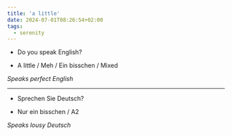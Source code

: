```yaml
---
title: 'a little'
date: 2024-07-01T08:26:54+02:00
tags:
  - serenity
---
```


- Do you speak English?

- A little / Meh / Ein bisschen / Mixed

_Speaks perfect English_

- - -

- Sprechen Sie Deutsch?

- Nur ein bisschen / A2

_Speaks lousy Deutsch_
